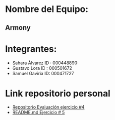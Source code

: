 # Nombre del Equipo:
  ## Armony
# Integrantes:
  - Sahara Álvarez
      ID : 000448890
  - Gustavo Lora
      ID : 000501672
  - Samuel Gaviria
      ID: 000471727
# Link repositorio personal 
-  [Repositorio Evaluación ejercicio #4](https://github.com/SamuelG43/proyecto-Raspberry-pi.git)
-  [README.md Ejercicio # 5](https://github.com/SamuelG43/proyecto-Raspberry-pi.git)
